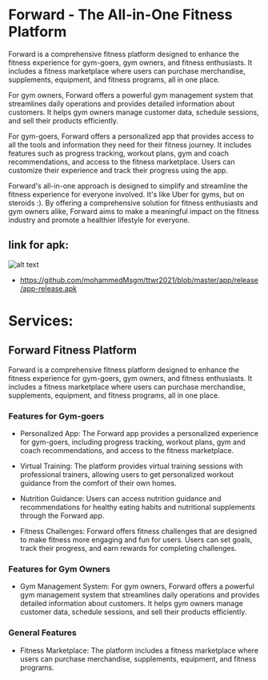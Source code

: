 # Forward - The All-in-One Fitness Platform
Forward is a comprehensive fitness platform designed to enhance the fitness experience for gym-goers, gym owners, and fitness enthusiasts. It includes a fitness marketplace where users can purchase merchandise, supplements, equipment, and fitness programs, all in one place.

For gym owners, Forward offers a powerful gym management system that streamlines daily operations and provides detailed information about customers. It helps gym owners manage customer data, schedule sessions, and sell their products efficiently.

For gym-goers, Forward offers a personalized app that provides access to all the tools and information they need for their fitness journey. It includes features such as progress tracking, workout plans, gym and coach recommendations, and access to the fitness marketplace. Users can customize their experience and track their progress using the app.

Forward's all-in-one approach is designed to simplify and streamline the fitness experience for everyone involved. It's like Uber for gyms, but on steroids :). By offering a comprehensive solution for fitness enthusiasts and gym owners alike, Forward aims to make a meaningful impact on the fitness industry and promote a healthier lifestyle for everyone.  

## link for apk:
![alt text](https://github.com/mohammedMsgm/ttwr2021/blob/master/Untitled.png?raw=true)
- https://github.com/mohammedMsgm/ttwr2021/blob/master/app/release/app-release.apk
# Services:
## Forward Fitness Platform

Forward is a comprehensive fitness platform designed to enhance the fitness experience for gym-goers, gym owners, and fitness enthusiasts. It includes a fitness marketplace where users can purchase merchandise, supplements, equipment, and fitness programs, all in one place.

### Features for Gym-goers

- Personalized App: The Forward app provides a personalized experience for gym-goers, including progress tracking, workout plans, gym and coach recommendations, and access to the fitness marketplace.

- Virtual Training: The platform provides virtual training sessions with professional trainers, allowing users to get personalized workout guidance from the comfort of their own homes.

- Nutrition Guidance: Users can access nutrition guidance and recommendations for healthy eating habits and nutritional supplements through the Forward app.

- Fitness Challenges: Forward offers fitness challenges that are designed to make fitness more engaging and fun for users. Users can set goals, track their progress, and earn rewards for completing challenges.

### Features for Gym Owners


- Gym Management System: For gym owners, Forward offers a powerful gym management system that streamlines daily operations and provides detailed information about customers. It helps gym owners manage customer data, schedule sessions, and sell their products efficiently.

### General Features

- Fitness Marketplace: The platform includes a fitness marketplace where users can purchase merchandise, supplements, equipment, and fitness programs.
